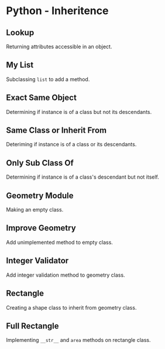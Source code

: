 # Python - Inheritence

## Lookup
Returning attributes accessible in an object.

## My List
Subclassing `list` to add a method.

## Exact Same Object
Determining if instance is of a class but not its descendants.

## Same Class or Inherit From
Deteriming if instance is of a class or its descendants.

## Only Sub Class Of
Determining if instance is of a class's descendant but not itself.

## Geometry Module
Making an empty class.

## Improve Geometry
Add unimplemented method to empty class.

## Integer Validator
Add integer validation method to geometry class.

## Rectangle
Creating a shape class to inherit from geometry class.

## Full Rectangle
Implementing `__str__` and `area` methods on rectangle class.
